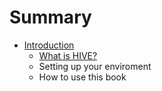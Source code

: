 # Summary

* [Introduction](introduction.md)
   * [What is HIVE?](what_is_hive.md)
   * Setting up your enviroment
   * How to use this book

